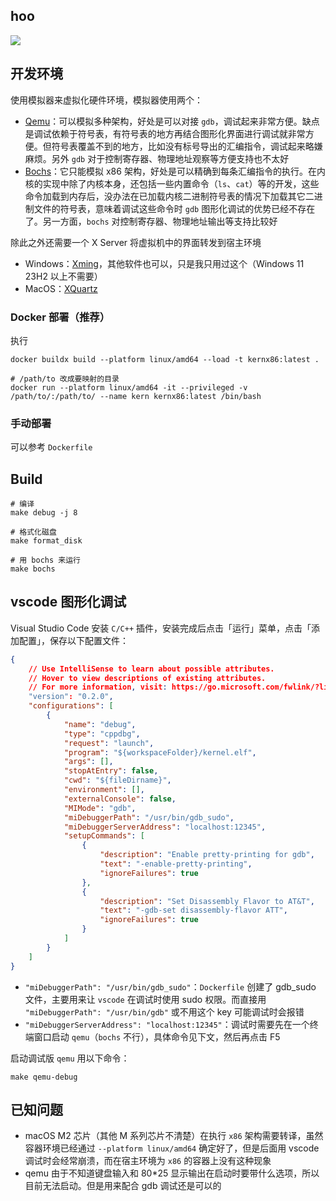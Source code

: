 ## hoo

![](https://pic1.imgdb.cn/item/67c11732d0e0a243d4078e8f.gif)

## 开发环境

使用模拟器来虚拟化硬件环境，模拟器使用两个：

- [Qemu](https://www.qemu.org/)：可以模拟多种架构，好处是可以对接 `gdb`，调试起来非常方便。缺点是调试依赖于符号表，有符号表的地方再结合图形化界面进行调试就非常方便。但符号表覆盖不到的地方，比如没有标号导出的汇编指令，调试起来略嫌麻烦。另外 `gdb` 对于控制寄存器、物理地址观察等方便支持也不太好
- [Bochs](https://bochs.sourceforge.io/)：它只能模拟 x86 架构，好处是可以精确到每条汇编指令的执行。在内核的实现中除了内核本身，还包括一些内置命令（`ls`、`cat`）等的开发，这些命令加载到内存后，没办法在已加载内核二进制符号表的情况下加载其它二进制文件的符号表，意味着调试这些命令时 `gdb` 图形化调试的优势已经不存在了。另一方面，`bochs` 对控制寄存器、物理地址输出等支持比较好

除此之外还需要一个 X Server 将虚拟机中的界面转发到宿主环境
- Windows：[Xming](https://sourceforge.net/projects/xming/files/Xming/6.9.0.31/#:~:text=Xming%2D6%2D9%2D0%2D31%2Dsetup.exe)，其他软件也可以，只是我只用过这个（Windows 11 23H2 以上不需要）
- MacOS：[XQuartz](https://github.com/XQuartz/XQuartz/releases/download/XQuartz-2.8.5/XQuartz-2.8.5.pkg)

### Docker 部署（推荐）

执行

```shell
docker buildx build --platform linux/amd64 --load -t kernx86:latest .

# /path/to 改成要映射的目录
docker run --platform linux/amd64 -it --privileged -v /path/to/:/path/to/ --name kern kernx86:latest /bin/bash
```

### 手动部署

可以参考 `Dockerfile`

## Build

```shell
# 编译
make debug -j 8

# 格式化磁盘
make format_disk

# 用 bochs 来运行
make bochs
```

## vscode 图形化调试

Visual Studio Code 安装 `C/C++` 插件，安装完成后点击「运行」菜单，点击「添加配置」，保存以下配置文件：

```json
{
    // Use IntelliSense to learn about possible attributes.
    // Hover to view descriptions of existing attributes.
    // For more information, visit: https://go.microsoft.com/fwlink/?linkid=830387
    "version": "0.2.0",
    "configurations": [
        {
            "name": "debug",
            "type": "cppdbg",
            "request": "launch",
            "program": "${workspaceFolder}/kernel.elf",
            "args": [],
            "stopAtEntry": false,
            "cwd": "${fileDirname}",
            "environment": [],
            "externalConsole": false,
            "MIMode": "gdb",
            "miDebuggerPath": "/usr/bin/gdb_sudo",
            "miDebuggerServerAddress": "localhost:12345",
            "setupCommands": [
                {
                    "description": "Enable pretty-printing for gdb",
                    "text": "-enable-pretty-printing",
                    "ignoreFailures": true
                },
                {
                    "description": "Set Disassembly Flavor to AT&T",
                    "text": "-gdb-set disassembly-flavor ATT",
                    "ignoreFailures": true
                }
            ]
        }
    ]
}
```

- `"miDebuggerPath": "/usr/bin/gdb_sudo"`：`Dockerfile` 创建了 gdb_sudo 文件，主要用来让 `vscode` 在调试时使用 sudo 权限。而直接用 `"miDebuggerPath": "/usr/bin/gdb"` 或不用这个 key 可能调试时会报错
- `"miDebuggerServerAddress": "localhost:12345"`：调试时需要先在一个终端窗口启动 `qemu`（`bochs` 不行），具体命令见下文，然后再点击 F5

启动调试版 `qemu` 用以下命令：

```shell
make qemu-debug
```

## 已知问题

- macOS M2 芯片（其他 M 系列芯片不清楚）在执行 `x86` 架构需要转译，虽然容器环境已经通过 `--platform linux/amd64` 确定好了，但是后面用 vscode 调试时会经常崩溃，而在宿主环境为 `x86` 的容器上没有这种现象
- qemu 由于不知道键盘输入和 80*25 显示输出在启动时要带什么选项，所以目前无法启动。但是用来配合 gdb 调试还是可以的
